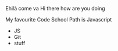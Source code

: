 Ehilà come va
Hi there how are you doing

My favourite Code School Path is Javascript

* JS
* Git
* stuff